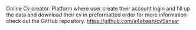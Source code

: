 Online Cv creator:
Platform where user create their account login and fill up the data and download their cv in preformatted order for more information check out the GitHub repository.
https://github.com/a4abash/cvSansar
